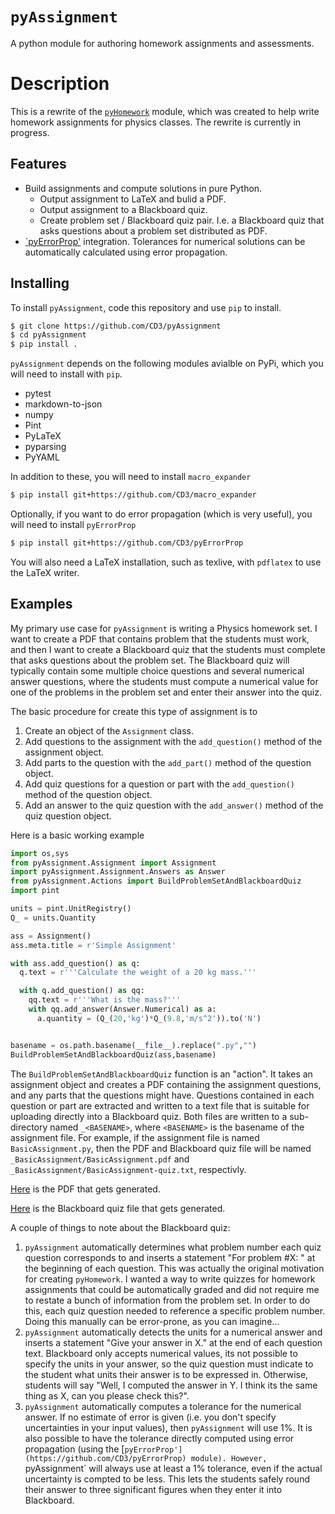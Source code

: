 # `pyAssignment`

A python module for authoring homework assignments and assessments.

# Description

This is a rewrite of the [`pyHomework`](https://github.com/CD3/pyHomework) module, which was created to help
write homework assignments for physics classes. The rewrite is currently in progress.

## Features

- Build assignments and compute solutions in pure Python.
    - Output assignment to LaTeX and bulid a PDF.
    - Output assignment to a Blackboard quiz.
    - Create problem set / Blackboard quiz pair. I.e. a Blackboard quiz that asks questions about
      a problem set distributed as PDF.
- [`pyErrorProp'](https://github.com/CD3/pyErrorProp) integration. Tolerances for numerical solutions
  can be automatically calculated using error propagation.

## Installing

To install `pyAssignment`, code this repository and use `pip` to install.

```bash
$ git clone https://github.com/CD3/pyAssignment
$ cd pyAssignment
$ pip install .
```


`pyAssignment` depends on the following modules avialble on PyPi, which you will need to install with `pip`.

- pytest
- markdown-to-json
- numpy
- Pint
- PyLaTeX
- pyparsing
- PyYAML


In addition to these, you will need to install `macro_expander`

```bash
$ pip install git+https://github.com/CD3/macro_expander
```

Optionally, if you want to do error propagation (which is very useful), you will need to install `pyErrorProp`

```bash
$ pip install git+https://github.com/CD3/pyErrorProp
```

You will also need a LaTeX installation, such as texlive, with `pdflatex` to use the LaTeX writer.

## Examples

My primary use case for `pyAssignment` is writing a Physics homework set. I want to create a PDF that contains
problem that the students must work, and then I want to create a Blackboard quiz that the students must complete
that asks questions about the problem set. The Blackboard quiz will typically contain some multiple choice questions
and several numerical answer questions, where the students must compute a numerical value for one of the problems
in the problem set and enter their answer into the quiz.

The basic procedure for create this type of assignment is to

1. Create an object of the `Assignment` class.
1. Add questions to the assignment with the `add_question()` method of the assignment object.
1. Add parts to the question with the `add_part()` method of the question object.
1. Add quiz questions for a question  or part with the `add_question()` method of the question object.
1. Add an answer to the quiz question with the `add_answer()` method of the quiz question object.

Here is a basic working example

```python
import os,sys
from pyAssignment.Assignment import Assignment
import pyAssignment.Assignment.Answers as Answer
from pyAssignment.Actions import BuildProblemSetAndBlackboardQuiz
import pint

units = pint.UnitRegistry()
Q_ = units.Quantity

ass = Assignment()
ass.meta.title = r'Simple Assignment'

with ass.add_question() as q:
  q.text = r'''Calculate the weight of a 20 kg mass.'''

  with q.add_question() as qq:
    qq.text = r'''What is the mass?'''
    with qq.add_answer(Answer.Numerical) as a:
      a.quantity = (Q_(20,'kg')*Q_(9.8,'m/s^2')).to('N')


basename = os.path.basename(__file__).replace(".py","")
BuildProblemSetAndBlackboardQuiz(ass,basename)

```

The `BuildProblemSetAndBlackboardQuiz` function is an "action". It takes an assignment object and creates a PDF containing
the assignment questions, and any parts that the questions might have. Questions contained in each question or part
are extracted and written to a text file that is suitable for uploading directly into a Blackboard quiz.
Both files are written to a sub-directory named `_<BASENAME>`, where
`<BASENAME>` is the basename of the assignment file. For example, if the
assignment file is named `BasicAssignment.py`, then the PDF and Blackboard quiz
file will be named `_BasicAssignment/BasicAssignment.pdf` and
`_BasicAssignment/BasicAssignment-quiz.txt`, respectivly.


[Here](./doc/examples/_BasicAssignment/BasicAssignment.pdf) is the PDF that gets generated.

[Here](./doc/examples/_BasicAssignment/BasicAssignment-quiz.txt) is the Blackboard quiz file that gets generated.

A couple of things to note about the Blackboard quiz:

1. `pyAssignment` automatically determines what problem number each quiz question corresponds to and inserts a statement
   "For problem #X: " at the beginning of each question. This was actually the original motivation for creating `pyHomework`.
   I wanted a way to write quizzes for homework assignments that could be automatically graded and did not require me to
   restate a bunch of information from the problem set. In order to do this, each quiz question needed to reference a specific
   problem number. Doing this manually can be error-prone, as you can imagine...
1. `pyAssignment` automatically detects the units for a numerical answer and inserts a statement "Give your answer in X." at
   the end of each question text. Blackboard only accepts numerical values, its not possible to specify the units in your answer,
   so the quiz question must indicate to the student what units their answer is to be expressed in. Otherwise, students
   will say "Well, I computed the answer in Y. I think its the same thing as X, can you please check this?".
1. `pyAssignment` automatically computes a tolerance for the numerical answer. If no estimate of error
   is given (i.e. you don't specify uncertainties in your input values), then `pyAssignment` will use 1%. It is also
   possible to have the tolerance directly computed using error propagation (using the [`pyErrorProp'](https://github.com/CD3/pyErrorProp) module). However, `pyAssignment`
   will always use at least a 1% tolerance, even if the actual uncertainty is compted to be less. This lets the students
   safely round their answer to three significant figures when they enter it into Blackboard.
